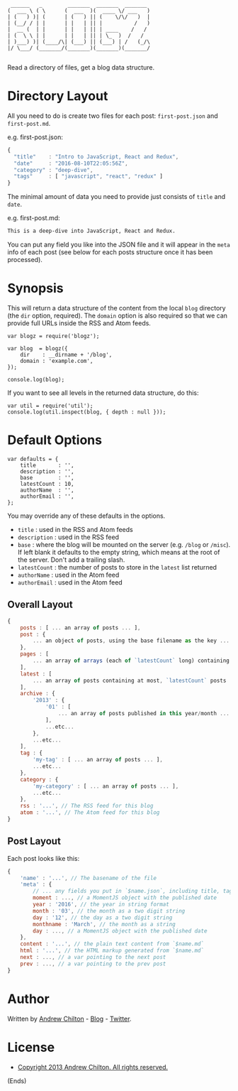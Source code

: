 ```
 ______   _        _______  _______  _______ 
(  ___ \ ( \      (  ___  )(  ____ \/ ___   )
| (   ) )| (      | (   ) || (    \/\/   )  |
| (__/ / | |      | |   | || |          /   )
|  __ (  | |      | |   | || | ____    /   / 
| (  \ \ | |      | |   | || | \_  )  /   /  
| )___) )| (____/\| (___) || (___) | /   (_/\
|/ \___/ (_______/(_______)(_______)(_______/
                                             
```

Read a directory of files, get a blog data structure.

# Directory Layout #

All you need to do is create two files for each post: `first-post.json` and `first-post.md`.

e.g. first-post.json:

```js
{
  "title"    : "Intro to JavaScript, React and Redux",
  "date"     : "2016-08-10T22:05:56Z",
  "category" : "deep-dive",
  "tags"     : [ "javascript", "react", "redux" ]
}
```

The minimal amount of data you need to provide just consists of `title` and `date`.

e.g. first-post.md:

```md
This is a deep-dive into JavaScript, React and Redux.
```

You can put any field you like into the JSON file and it will appear in the `meta` info of each post (see below for
each posts structure once it has been processed).

# Synopsis #

This will return a data structure of the content from the local `blog` directory (the `dir` option, required). The
`domain` option is also required so that we can provide full URLs inside the RSS and Atom feeds.

```
var blogz = require('blogz');

var blog  = blogz({
    dir    : __dirname + '/blog',
    domain : 'example.com',
});

console.log(blog);
```

If you want to see all levels in the returned data structure, do this:

```
var util = require('util');
console.log(util.inspect(blog, { depth : null }));
```

# Default Options #

```
var defaults = {
    title       : '',
    description : '',
    base        : '',
    latestCount : 10,
    authorName  : '',
    authorEmail : '',
};
```

You may override any of these defaults in the options.

* `title` : used in the RSS and Atom feeds
* `description` : used in the RSS feed
* `base` : where the blog will be mounted on the server (e.g. `/blog` or `/misc`). If left blank it defaults to the
  empty string, which means at the root of the server. Don't add a trailing slash.
* `latestCount` : the number of posts to store in the `latest` list returned
* `authorName` : used in the Atom feed
* `authorEmail` : used in the Atom feed

## Overall Layout ##

```js
{
    posts : [ ... an array of posts ... ],
    post : {
        ... an object of posts, using the base filename as the key ...
    },
    pages : [
        ... an array of arrays (each of `latestCount` long) containing posts ...
    ],
    latest : [
        ... an array of posts containing at most, `latestCount` posts ...
    ],
    archive : {
        '2013' : {
            '01' : [
                ... an array of posts published in this year/month ...
            ],
            ...etc...
        },
        ...etc...
    ],
    tag : {
        'my-tag' : [ ... an array of posts ... ],
        ...etc...
    },
    category : {
        'my-category' : [ ... an array of posts ... ],
        ...etc...
    },
    rss : '...', // The RSS feed for this blog
    atom : '...', // The Atom feed for this blog
}
```

## Post Layout ##

Each post looks like this:

```js
{
    'name' : '...', // The basename of the file
    'meta' : {
        // ... any fields you put in `$name.json`, including title, tags and category
        moment : ..., // a MomentJS object with the published date
        year : '2016', // the year in string format
        month : '03', // the month as a two digit string
        day : '12', // the day as a two digit string
        monthname : 'March', // the month as a string
        day : ..., // a MomentJS object with the published date
    },
    content : '...', // the plain text content from `$name.md`
    html : '...', // the HTML markup generated from `$name.md`
    next : ..., // a var pointing to the next post
    prev : ..., // a var pointing to the prev post
}
```

# Author #

Written by [Andrew Chilton](http://chilts.org/) - [Blog](http://chilts.org/blog/) - [Twitter](https://twitter.com/andychilton).

# License #

* [Copyright 2013 Andrew Chilton.  All rights reserved.](http://chilts.mit-license.org/2013/)

(Ends)
